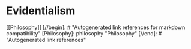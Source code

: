 # Evidentialism

[[Philosophy]]
[//begin]: # "Autogenerated link references for markdown compatibility"
[Philosophy]: philosophy "Philosophy"
[//end]: # "Autogenerated link references"